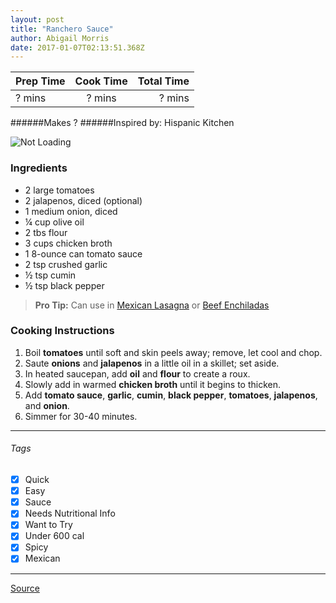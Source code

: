 ```yaml
---
layout: post
title: "Ranchero Sauce"
author: Abigail Morris
date: 2017-01-07T02:13:51.368Z
---
```


| Prep Time  | Cook Time    | Total Time  |
| ---------- |:------------:| -----------:|
| ? mins    | ? mins      | ? mins     |


######Makes ?
######Inspired by: Hispanic Kitchen

![Not Loading](http://i.imgur.com/LXckktdl.png)

### Ingredients

* 2 large tomatoes
* 2 jalapenos, diced (optional)
* 1 medium onion, diced
* ¼ cup olive oil
* 2 tbs flour
* 3 cups chicken broth
* 1 8-ounce can tomato sauce
* 2 tsp crushed garlic
* ½ tsp cumin
* ½ tsp black pepper

> **Pro Tip:** Can use in [Mexican Lasagna](https://github.com/abugail/recipes/blob/master/dinner/healthy-mexican-lasagna.md) or [Beef Enchiladas](https://github.com/abugail/recipes/blob/master/dinner/beef-enchiladas.md)

### Cooking Instructions

1. Boil **tomatoes** until soft and skin peels away; remove, let cool and chop.
2. Saute **onions** and **jalapenos** in a little oil in a skillet; set aside.
3. In heated saucepan, add **oil** and **flour** to create a roux.
4. Slowly add in warmed **chicken broth** until it begins to thicken.
5. Add **tomato sauce**, **garlic**, **cumin**, **black pepper**, **tomatoes**, **jalapenos**, and **onion**.
6. Simmer for 30-40 minutes.


---

###### Tags
- [x] Quick
- [x] Easy
- [x] Sauce
- [x] Needs Nutritional Info
- [x] Want to Try
- [x] Under 600 cal
- [x] Spicy
- [x] Mexican

---

[Source](http://hispanickitchen.com/beef-enchiladas-with-ranchero-sauce/)

